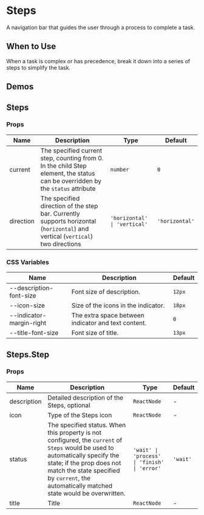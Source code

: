 # Steps

A navigation bar that guides the user through a process to complete a task.

## When to Use

When a task is complex or has precedence, break it down into a series of steps to simplify the task.

## Demos

<code src="./demos/demo1.tsx"></code>

<code src="./demos/demo2.tsx"></code>

## Steps

### Props

| Name | Description | Type | Default |
| --- | --- | --- | --- |
| current | The specified current step, counting from 0. In the child Step element, the status can be overridden by the `status` attribute | `number` | `0` |
| direction | The specified direction of the step bar. Currently supports horizontal (`horizontal`) and vertical (`vertical`) two directions | `'horizontal' \| 'vertical'` | `'horizontal'` |

### CSS Variables

| Name                     | Description                                         | Default |
| ------------------------ | --------------------------------------------------- | ------- |
| --description-font-size  | Font size of description.                           | `12px`  |
| --icon-size              | Size of the icons in the indicator.                 | `18px`  |
| --indicator-margin-right | The extra space between indicator and text content. | `0`     |
| --title-font-size        | Font size of title.                                 | `13px`  |

## Steps.Step

### Props

| Name | Description | Type | Default |
| --- | --- | --- | --- |
| description | Detailed description of the Steps, optional | `ReactNode` | - |
| icon | Type of the Steps icon | `ReactNode` | - |
| status | The specified status. When this property is not configured, the `current` of `Steps` would be used to automatically specify the state; if the prop does not match the state specified by `current`, the automatically matched state would be overwritten. | `'wait' \| 'process' \| 'finish' \| 'error'` | `'wait'` |
| title | Title | `ReactNode` | - |
